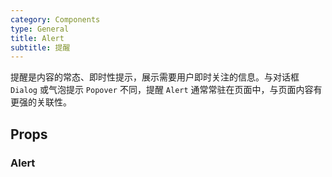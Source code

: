 ```yaml
---
category: Components
type: General
title: Alert
subtitle: 提醒
---
```


提醒是内容的常态、即时性提示，展示需要用户即时关注的信息。与对话框 `Dialog` 或气泡提示 `Popover` 不同，提醒 `Alert` 通常常驻在页面中，与页面内容有更强的关联性。

## Props

### Alert
